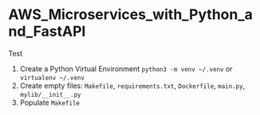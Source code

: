# AWS_Microservices_with_Python_and_FastAPI
Test

1. Create a Python Virtual Environment `python3 -m venv ~/.venv` or `virtualenv ~/.venv`
2. Create empty files: `Makefile`, `requirements.txt`, `Dockerfile`, `main.py`, `mylib/__init__.py`
3. Populate `Makefile`